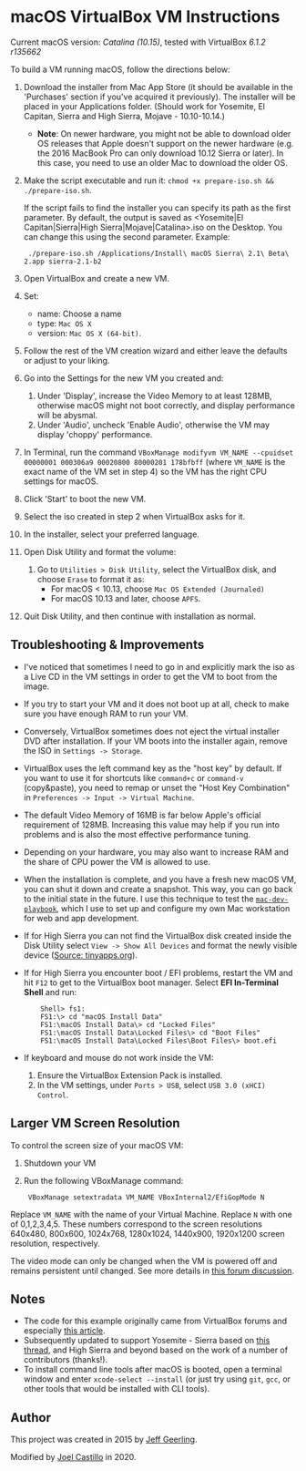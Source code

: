 macOS VirtualBox VM Instructions
================================

Current macOS version: *Catalina (10.15)*, tested with VirtualBox *6.1.2 r135662*

To build a VM running macOS, follow the directions below:

1. Download the installer from Mac App Store (it should be available in the 'Purchases' section if you've acquired it previously). The installer will be placed in your Applications folder. (Should work for Yosemite, El Capitan, Sierra and High Sierra, Mojave - 10.10-10.14.)
    - **Note**: On newer hardware, you might not be able to download older OS releases that Apple doesn't support on the newer hardware (e.g. the 2016 MacBook Pro can only download 10.12 Sierra or later). In this case, you need to use an older Mac to download the older OS.
2. Make the script executable and run it: `chmod +x prepare-iso.sh && ./prepare-iso.sh`.

    If the script fails to find the installer you can specify its path as the first parameter. By default, the output is saved as <Yosemite|El Capitan|Sierra|High Sierra|Mojave|Catalina>.iso on the Desktop. You can change this using the second parameter.
    Example:

        ./prepare-iso.sh /Applications/Install\ macOS Sierra\ 2.1\ Beta\ 2.app sierra-2.1-b2

3. Open VirtualBox and create a new VM.
4. Set:
    - name: Choose a name
    - type: `Mac OS X`
    - version: `Mac OS X (64-bit)`.
5. Follow the rest of the VM creation wizard and either leave the defaults or adjust to your liking.
6. Go into the Settings for the new VM you created and:

   1. Under 'Display', increase the Video Memory to at least 128MB, otherwise macOS might not boot correctly, and display performance will be abysmal.
   2. Under 'Audio', uncheck 'Enable Audio', otherwise the VM may display 'choppy' performance.

7. In Terminal, run the command `VBoxManage modifyvm VM_NAME --cpuidset 00000001 000306a9 00020800 80000201 178bfbff` (where `VM_NAME` is the exact name of the VM set in step 4) so the VM has the right CPU settings for macOS.
8. Click 'Start' to boot the new VM.
9. Select the iso created in step 2 when VirtualBox asks for it.
10. In the installer, select your preferred language.
11. Open Disk Utility and format the volume:
    1. Go to `Utilities > Disk Utility`, select the VirtualBox disk, and choose `Erase` to format it as:
        - For macOS < 10.13, choose `Mac OS Extended (Journaled)`
        - For macOS 10.13 and later, choose `APFS`.
12. Quit Disk Utility, and then continue with installation as normal.

Troubleshooting & Improvements
------------------------------

- I've noticed that sometimes I need to go in and explicitly mark the iso as a Live CD in the VM settings in order to get the VM to boot from the image.
- If you try to start your VM and it does not boot up at all, check to make sure you have enough RAM to run your VM.
- Conversely, VirtualBox sometimes does not eject the virtual installer DVD after installation. If your VM boots into the installer again, remove the ISO in `Settings -> Storage`.
- VirtualBox uses the left command key as the "host key" by default. If you want to use it for shortcuts like `command+c` or `command-v` (copy&paste), you need to remap or unset the "Host Key Combination" in `Preferences -> Input -> Virtual Machine`.
- The default Video Memory of 16MB is far below Apple's official requirement of 128MB. Increasing this value may help if you run into problems and is also the most effective performance tuning.
- Depending on your hardware, you may also want to increase RAM and the share of CPU power the VM is allowed to use.
- When the installation is complete, and you have a fresh new macOS VM, you can shut it down and create a snapshot. This way, you can go back to the initial state in the future. I use this technique to test the [`mac-dev-playbook`](https://github.com/geerlingguy/mac-dev-playbook), which I use to set up and configure my own Mac workstation for web and app development.
- If for High Sierra you can not find the VirtualBox disk created inside the Disk Utility select `View -> Show All Devices` and format the newly visible device ([Source: tinyapps.org](https://tinyapps.org/blog/mac/201710010700_high_sierra_disk_utility.html)).
- If for High Sierra you encounter boot / EFI problems, restart the VM and hit `F12` to get to the VirtualBox boot manager. Select **EFI In-Terminal Shell** and run:

          Shell> fs1:
          FS1:\> cd "macOS Install Data"
          FS1:\macOS Install Data\> cd "Locked Files"
          FS1:\macOS Install Data\Locked Files\> cd "Boot Files"
          FS1:\macOS Install Data\Locked Files\Boot Files\> boot.efi

- If keyboard and mouse do not work inside the VM:
    1. Ensure the VirtualBox Extension Pack is installed.
    2. In the VM settings, under `Ports > USB`, select `USB 3.0 (xHCI) Control`.

Larger VM Screen Resolution
---------------------------

To control the screen size of your macOS VM:

  1. Shutdown your VM
  2. Run the following VBoxManage command:

          VBoxManage setextradata VM_NAME VBoxInternal2/EfiGopMode N

Replace `VM_NAME` with the name of your Virtual Machine. Replace `N` with one of 0,1,2,3,4,5. These numbers correspond to the screen resolutions 640x480, 800x600, 1024x768, 1280x1024, 1440x900, 1920x1200 screen resolution, respectively.

The video mode can only be changed when the VM is powered off and remains persistent until changed. See more details in [this forum discussion](https://forums.virtualbox.org/viewtopic.php?f=22&t=54030).

Notes
-----

- The code for this example originally came from VirtualBox forums and especially [this article](http://sqar.blogspot.de/2014/10/installing-yosemite-in-virtualbox.html).
- Subsequently updated to support Yosemite - Sierra based on [this thread](https://forums.virtualbox.org/viewtopic.php?f=22&t=77068&p=358865&hilit=elCapitan+iso#p358865), and High Sierra and beyond based on the work of a number of contributors (thanks!).
- To install command line tools after macOS is booted, open a terminal window and enter `xcode-select --install` (or just try using `git`, `gcc`, or other tools that would be installed with CLI tools).

Author
------

This project was created in 2015 by [Jeff Geerling](https://www.jeffgeerling.com/).

Modified by [Joel Castillo](https://github.com/joelbcastillo) in 2020.

